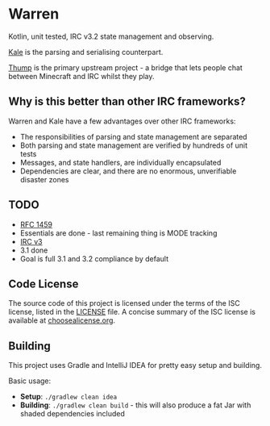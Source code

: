 # Warren

Kotlin, unit tested, IRC v3.2 state management and observing.

[Kale](https://github.com/CarrotCodes/Kale) is the parsing and serialising counterpart.

[Thump](https://github.com/CarrotCodes/Thump) is the primary upstream project - a bridge that lets people chat between Minecraft and IRC whilst they play.

## Why is this better than other IRC frameworks?

Warren and Kale have a few advantages over other IRC frameworks:

* The responsibilities of parsing and state management are separated
* Both parsing and state management are verified by hundreds of unit tests
* Messages, and state handlers, are individually encapsulated
 * Dependencies are clear, and there are no enormous, unverifiable disaster zones

## TODO

* [RFC 1459](https://tools.ietf.org/html/rfc1459)
 * Essentials are done - last remaining thing is MODE tracking
* [IRC v3](http://ircv3.net/irc/)
 * 3.1 done
 * Goal is full 3.1 and 3.2 compliance by default

## Code License
The source code of this project is licensed under the terms of the ISC license, listed in the [LICENSE](LICENSE.md) file. A concise summary of the ISC license is available at [choosealicense.org](http://choosealicense.com/licenses/isc/).

## Building
This project uses Gradle and IntelliJ IDEA for pretty easy setup and building.

Basic usage:
* **Setup**: `./gradlew clean idea`
* **Building**: `./gradlew clean build` - this will also produce a fat Jar with shaded dependencies included
